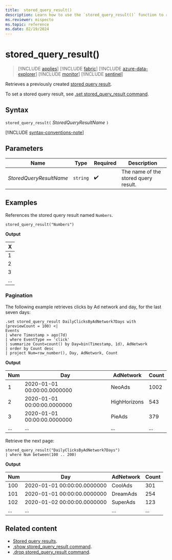 ```yaml
---
title:  stored_query_result()
description: Learn how to use the `stored_query_result()` function to reference a stored query result.
ms.reviewer: mispecto
ms.topic: reference
ms.date: 02/19/2024
---
```


# stored_query_result()

> [!INCLUDE [applies](../includes/applies-to-version/applies.md)] [!INCLUDE [fabric](../includes/applies-to-version/fabric.md)] [!INCLUDE [azure-data-explorer](../includes/applies-to-version/azure-data-explorer.md)] [!INCLUDE [monitor](../includes/applies-to-version/monitor.md)] [!INCLUDE [sentinel](../includes/applies-to-version/sentinel.md)]

Retrieves a previously created [stored query result](../management/stored-query-results.md).

To set a stored query result, see [.set stored_query_result command](../management/set-stored-query-result-command.md).

## Syntax

`stored_query_result(` *StoredQueryResultName* `)`

[!INCLUDE [syntax-conventions-note](../includes/syntax-conventions-note.md)]

## Parameters

| Name | Type | Required | Description |
|--|--|--|--|
| *StoredQueryResultName* | `string` | :heavy_check_mark: | The name of the stored query result. |

## Examples

References the stored query result named `Numbers`.

```kusto
stored_query_result("Numbers")
```

**Output**

| X |
|---|
| 1 |
| 2 |
| 3 |
| ... |

### Pagination

The following example retrieves clicks by Ad network and day, for the last seven days:

```kusto
.set stored_query_result DailyClicksByAdNetwork7Days with (previewCount = 100) <|
Events
| where Timestamp > ago(7d)
| where EventType == 'click'
| summarize Count=count() by Day=bin(Timestamp, 1d), AdNetwork
| order by Count desc
| project Num=row_number(), Day, AdNetwork, Count
```

**Output**

| Num | Day | AdNetwork | Count |
|-----|-----|-----------|-------|
| 1 | 2020-01-01 00:00:00.0000000 | NeoAds | 1002 |
| 2 | 2020-01-01 00:00:00.0000000 | HighHorizons | 543 |
| 3 | 2020-01-01 00:00:00.0000000 | PieAds | 379 |
| ... | ... | ... | ... |

Retrieve the next page:

```kusto
stored_query_result("DailyClicksByAdNetwork7Days")
| where Num between(100 .. 200)
```

**Output**

| Num | Day | AdNetwork | Count |
|-----|-----|-----------|-------|
| 100 | 2020-01-01 00:00:00.0000000 | CoolAds | 301 |
| 101 | 2020-01-01 00:00:00.0000000 | DreamAds | 254 |
| 102 | 2020-01-02 00:00:00.0000000 | SuperAds | 123 |
| ... | ... | ... | ... |

## Related content

* [Stored query results](../management/stored-query-results.md).
* [.show stored_query_result command](../management/show-stored-query-result-command.md).
* [.drop stored_query_result command](../management/drop-stored-query-result-command.md).
